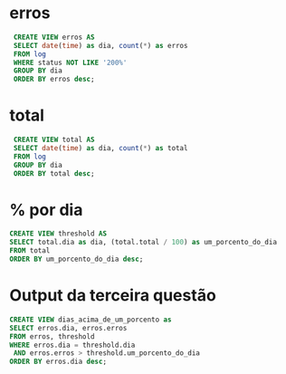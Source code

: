 # erros
```sql
 CREATE VIEW erros AS  
 SELECT date(time) as dia, count(*) as erros  
 FROM log  
 WHERE status NOT LIKE '200%'  
 GROUP BY dia  
 ORDER BY erros desc;
 ```  

# total
```sql
 CREATE VIEW total AS  
 SELECT date(time) as dia, count(*) as total  
 FROM log  
 GROUP BY dia  
 ORDER BY total desc;
 ```  

# % por dia
```sql
CREATE VIEW threshold AS  
SELECT total.dia as dia, (total.total / 100) as um_porcento_do_dia  
FROM total  
ORDER BY um_porcento_do_dia desc;
```  

# Output da terceira questão
```sql
CREATE VIEW dias_acima_de_um_porcento as  
SELECT erros.dia, erros.erros  
FROM erros, threshold  
WHERE erros.dia = threshold.dia  
 AND erros.erros > threshold.um_porcento_do_dia  
ORDER BY erros.dia desc;
```
